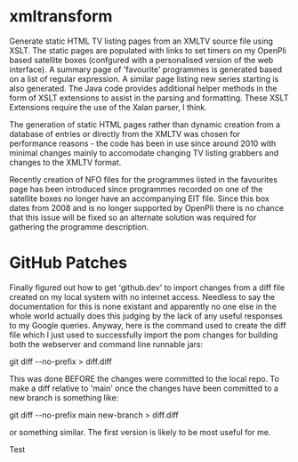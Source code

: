 # xmltransform

Generate static HTML TV listing pages from an XMLTV source file using XSLT. The static pages are populated with links to set timers on my OpenPli based
satellite boxes (confgured with a personalised version of the web interface). A summary page of 'favourite' programmes is generated based on a list of 
regular expression. A similar page listing new series starting is also generated. The Java code provides additional helper methods in the form of XSLT extensions
to assist in the parsing and formatting. These XSLT Extensions require the use of the Xalan parser, I think.

The generation of static HTML pages rather than dynamic creation from a database of entries or directly from the XMLTV was chosen for 
performance reasons - the code has been in use since around 2010 with minimal changes mainly to accomodate changing TV listing grabbers and changes to the XMLTV
format.

Recently creation of NFO files for the programmes listed in the favourites page has been introduced since programmes recorded on one of the satellite
boxes no longer have an accompanying EIT file. Since this box dates from 2008 and is no longer supported by OpenPli there is no chance that this issue will
be fixed so an alternate solution was required for gathering the programme description.

# GitHub Patches

Finally figured out how to get 'github.dev' to import changes from a diff file created on my local system with no internet access. Needless to say the documentation for this is none existant and apparently no one else in the whole world actually does this judging by the lack of any useful responses to my Google queries. Anyway, here is the command used to create the diff file which I just used to successfully import the pom changes for building both the webserver and command line runnable jars:

git diff --no-prefix > diff.diff

This was done BEFORE the changes were committed to the local repo. To make a diff relative to 'main' once the changes have been committed to a new branch is something like:

git diff --no-prefix main new-branch > diff.diff

or something similar. The first version is likely to be most useful for me.

Test

